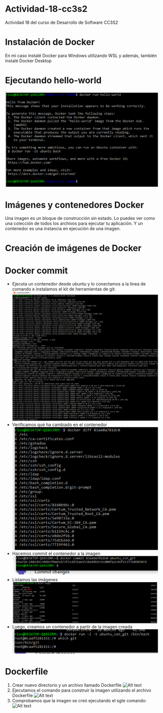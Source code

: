 # Actividad-18-cc3s2
Actividad 18 del curso de Desarrollo de Software CC3S2
# Instalación de Docker
En mi caso instalé Docker para Windows utilizando WSL y además, también instalé Docker Desktop

# Ejecutando hello-world
  ![Alt text](https://raw.githubusercontent.com/ricardoolivaresventura/Actividad-18-cc3s2/main/18-docker-hello-world.PNG "")

# Imágenes y contenedores Docker
Una imagen es un bloque de construcción sin estado. Lo puedes ver como una colección de todos los archivos para ejecutar tu aplicación. Y un contenedor es una instancia en ejecución de una imagen.

# Creación de imágenes de Docker
# Docker commit
- Ejecuta un contenedor desde ubuntu y lo conectamos a la línea de comando e instalamos el kit de herramientas de git:
![Alt text](https://raw.githubusercontent.com/ricardoolivaresventura/Actividad-18-cc3s2/main/ubuntu-apt-get.PNG "")
- Verificamos qué ha cambiado en el contenedor
![Alt text](https://raw.githubusercontent.com/ricardoolivaresventura/Actividad-18-cc3s2/main/docker-diff.PNG "")
- Hacemos commit el contenedor a la imagen
![Alt text](https://raw.githubusercontent.com/ricardoolivaresventura/Actividad-18-cc3s2/main/docker-commit.PNG "")
- Listamos las imágenes
![Alt text](https://raw.githubusercontent.com/ricardoolivaresventura/Actividad-18-cc3s2/main/docker-images.PNG "")
- Luego, creamos un contenedor a partir de la imagen creada
![Alt text](https://raw.githubusercontent.com/ricardoolivaresventura/Actividad-18-cc3s2/main/docker-run-container.PNG "")

# Dockerfile
1. Crear nuevo directorio y un archivo llamado Dockerfile
![Alt text](https://raw.githubusercontent.com/ricardoolivaresventura/Actividad-18-cc3s3/main/dockerfile-ubuntu.PNG "")
2. Ejecutamos el comando para construir la imagen utilizando el archivo Dockerfile
![Alt text](https://raw.githubusercontent.com/ricardoolivaresventura/Actividad-18-cc3s3/main/dockerfile-image.PNG "")
3. Comprobamos que la imagen se creó ejecutando el sgte comando:
![Alt text](https://raw.githubusercontent.com/ricardoolivaresventura/Actividad-18-cc3s3/main/dockerfile-images-docker.PNG "")
